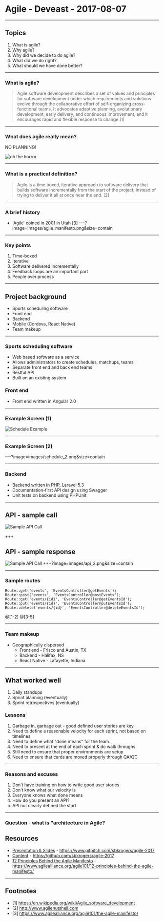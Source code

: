 # Agile - Deveast - 2017-08-07
---
## Topics

1. What is agile?
2. Why agile?
3. Why did we decide to do agile?
4. What did we do right?
5. What should we have done better?

---

### What is agile?
> Agile software development describes a set of values and principles for software development under which requirements and solutions evolve through the collaborative effort of self-organizing cross-functional teams. It advocates adaptive planning, evolutionary development, early delivery, and continuous improvement, and it encourages rapid and flexible response to change.[1]

---

### What does agile really mean?
NO PLANNING!

![oh the horror](images/oh-the-horror.jpg)

---

### What is a practical definition?

> Agile is a time boxed, iterative approach to software delivery that builds software incrementally from the start of the project, instead of trying to deliver it all at once near the end. [2]

---

### A brief  history
-  'Agile' coined in 2001 in Utah [3]
---?image=images/agile_manifesto.png&size=contain

---

### Key points
1. Time-boxed
2. Iterative
3. Software delivered incrementally
4. Feedback loops are an important part
5. People over process

---

## Project background

* Sports scheduling software
* Front end
* Backend
* Mobile (Cordova, React Native)
* Team makeup

---

### Sports scheduling software
* Web based software as a service
* Allows administrators to create schedules, matchups, teams
* Separate front end and back end teams
* Restful API
* Built on an existing system


### Front end
* Front end written in Angular 2.0

---
### Example Screen (1)
![Schedule Example](images/schedule_1.png)

---

### Example Screen (2)
---?image=images/schedule_2.png&size=contain

---

### Backend
* Backend written in PHP, Laravel 5.3
* Documentation-first API design using Swagger
* Unit tests on backend using PHPUnit

---

## API - sample call
![Sample API Call](images/api_1.png)


+++
## API - sample response
![Sample API Call](images/api_2.png)
+++?image=images/api_2.png&size=contain

---

### Sample routes

```
Route::get('events', 'EventsController@getEvents');
Route::post('events', 'EventsController@postEvents'); 
Route::get('events/{id}', 'EventsController@getEventsId');
Route::put('events/{id}', 'EventsController@putEventsId');
Route::delete('events/{id}', 'EventsController@deleteEventsId');
```

@[1-2]
@[3-5]

---

### Team makeup
* Geographically dispersed
	* Front end -  Frisco and Austin, TX
	* Backend - Halifax, NS
	* React Native - Lafayette, Indiana

---

## What worked well
1. Daily standups
2. Sprint planning (eventually)
3. Sprint retrospectives (eventually)

### Lessons
1. Garbage in, garbage out - good defined user stories are key
2. Need to define a reasonable velocity for each sprint, not based on timelines.
3. Need to define what "done means" for the team.
4. Need to present at the end of each sprint & do walk throughs.
5. Still need to ensure that proper environments are setup
6. Need to ensure that cards are moved properly through QA/QC

---

### Reasons and excuses
1. Don't have training on how to write good user stories
2. Don't know what our velocity is
3. Everyone knows what done means
4. How do you present an API?
5. API not clearly defined the start

---

### Question - what is "architecture in Agile?

## Resources

* [Presentation & Slides](https://www.gitpitch.com/sbkrogers/agile-2017) - https://www.gitpitch.com/sbkrogers/agile-2017
* [Content](https://github.com/sbkrogers/agile-2017) - https://github.com/sbkrogers/agile-2017
* [12 Principles Behind the Agile Manifesto](https://www.agilealliance.org/agile101/12-principles-behind-the-agile-manifesto/) - https://www.agilealliance.org/agile101/12-principles-behind-the-agile-manifesto/

---

## Footnotes

* [1] https://en.wikipedia.org/wiki/Agile_software_development
* [2] http://www.agilenutshell.com
* [3] https://www.agilealliance.org/agile101/the-agile-manifesto/
